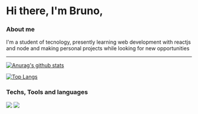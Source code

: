 # Hi there, I'm Bruno,

### About me
<!--
<p>
  <img width="150" align='right' src="https://waylonwalker.com/latest-story.png"/>
</p>
-->

I'm a student of tecnology, presently learning web development with reactjs and node and making personal projects while looking for new opportunities

   ---

[![Anurag's github stats](https://github-readme-stats.vercel.app/api?username=psbrunosouza&count_private=true&theme=dracula&show_icons=true)](https://github.com/anuraghazra/github-readme-stats)

[![Top Langs](https://github-readme-stats.vercel.app/api/top-langs/?username=psbrunosouza&layout=compact&theme=dracula)](https://github.com/anuraghazra/github-readme-stats)

### Techs, Tools and languages

![](https://img.shields.io/badge/tech-reactjs-informational?style=flat&logo=react&logoColor=white&color=2bbc8a) ![](https://img.shields.io/badge/tech-reactjs-informational?style=flat&logo=<LOGO_NAME>&logoColor=white&color=2bbc8a)

